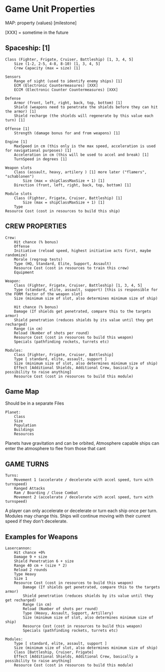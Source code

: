 # Game Unit Properties

MAP: property (values) [milestone]

[XXX] = sometime in the future

## Spaceship: [1]

    Class (Fighter, Frigate, Cruiser, Battleship) [1, 3, 4, 5]
        Size (1-2, 2-5, 4-8, 8-10) [1, 3, 4, 5]
        Crew Capacity (max = size) [1]

    Sensors 
        Range of sight (used to identify enemy ships) [1]
        ECM (Electronic Countermeasures) [XXX]
        ECCM (Electronic Counter Countermeasures) [XXX]

    Defense
        Armor (front, left, right, back, top, bottom) [1]
        Shield (weapons need to penetrate the shields before they can hit the armor) [1]
        Shield recharge (the shields will regenerate by this value each turn) [1]
    
    Offense [1]
        Strength (damage bonus for and from weapons) [1]
            
    Engine [1]
        MaxSpeed in cm (this only is the max speed, acceleration is used for navigational purposes) [1]
        Acceleration in cm (this will be used to accel and break) [1]
        TurnSpeed in degrees [1]
    
    Weapon slots
        Class (assault, heavy, artilery ) [1] more later ("flamers", "schablonen")
            Size (max = shipClassMaxSize + 1) [1]
        Direction (front, left, right, back, top, bottom) [1]

    Module slots
        Class (Fighter, Frigate, Cruiser, Battleship) [1]
            Size (max = shipClassMaxSize + 1) [1]
        Type 
    Resource Cost (cost in resources to build this ship)


## CREW PROPERTIES
    
    Crew:
        Hit chance (% bonus)    
        Offense
        Initiative (reload speed, highest initiative acts first, maybe randomize)
        Morale (regroup tests)
        Type (HQ, Standard, Elite, Support, Assault)
        Resource Cost (cost in resources to train this crew)
        Equipment
        
    Weapon:
        Class (Fighter, Frigate, Cruiser, Battleship) [1, 3, 4, 5]
        Type (standard, elite, assault, support) [this is responsible for the FORM factor of the weapon slot]
        Size (minimum size of slot, also determines minimum size of ship)
        
        Hit chance (% bonus) 
        Damage (If shields get penetrated, compare this to the targets armor)
        Shield penetration (reduces shields by its value until they get recharged)
        Range (in cm)
        Reload (Number of shots per round)
        Resource Cost (cost in resources to build this weapon)
        Specials (pathfinding rockets, turrets etc)
        
    Modules:
        Class [Fighter, Frigate, Cruiser, Battleship]
        Type [ standard, elite, assault, support ]
        Size (minimum size of slot, also determines minimum size of ship)
        Effect [Additional Shields, Additional Crew, basically a possibility to raise anything]
        Resource Cost (cost in resources to build this module)

## Game Map

Should be in a separate Files

    Planet:
        Class
        Size 
        Population
        Buildings
        Resources  
      
Planets have gravitation and can be orbited,
Atmosphere capable ships can enter the atmosphere to flee from those that cant

## GAME TURNS

    Turns:
        Movement 1 (accelerate / decelerate with accel speed, turn with turnspeed)
        Ranged Attacks
        Ram / Boarding / Close Combat
        Movement 2 (accelerate / decelerate with accel speed, turn with turnspeed)
      
A player can only accelerate or decelerate or turn each ship once per turn. Modules may change this.
Ships will continue moving with their current speed if they don't decelerate.

## Examples for Weapons 

    Lasercannon:
        Hit chance +0%
        Damage 9 + size
        Shield Penetration 6 + size
        Range 40 cm + (size * 2)
        Reload 2 rounds
        Type Heavy
        Size 1
        Resource Cost (cost in resources to build this weapon)
            Damage (If shields get penetrated, compare this to the targets armor)
            Shield penetration (reduces shields by its value until they get recharged)
            Range (in cm)
            Reload (Number of shots per round)
            Type (Heavy, Assault, Support, Artillery)
            Size (minimum size of slot, also determines minimum size of ship)
            Resource Cost (cost in resources to build this weapon)
            Specials (pathfinding rockets, turrets etc)
    
    Modules:
        Type [ standard, elite, assault, support ]
        Size (minimum size of slot, also determines minimum size of ship)
        Class [Battleship, Cruiser, Frigate]
        Effect [Additional Shields, Additional Crew, basically a possibility to raise anything]
        Resource Cost (cost in resources to build this module)

